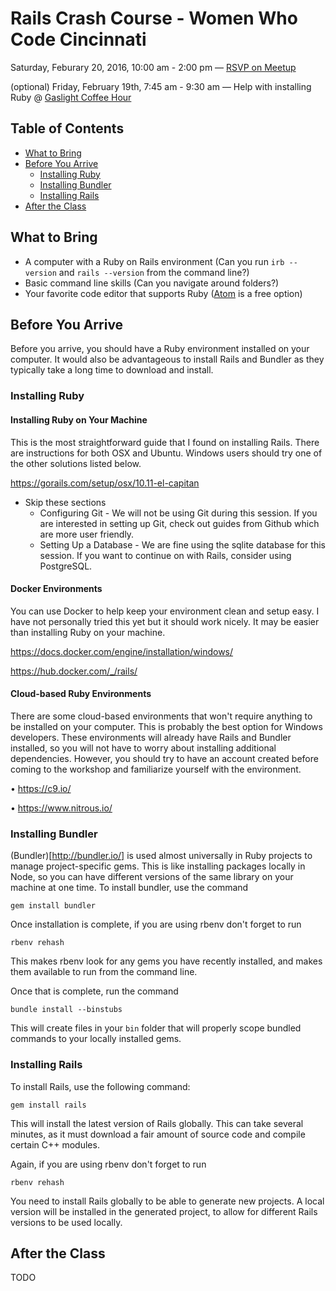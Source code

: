 # Rails Crash Course - Women Who Code Cincinnati

Saturday, Feburary 20, 2016, 10:00 am - 2:00 pm &mdash; [RSVP on Meetup](http://www.meetup.com/WWCode-Cincinnati/events/227681945/)

(optional) Friday, February 19th, 7:45 am - 9:30 am &mdash; Help with
installing Ruby @
[Gaslight Coffee Hour](http://www.meetup.com/Gaslight-Coffee-Weekly-Open-House/)

## Table of Contents

* [What to Bring](#what-to-bring)
* [Before You Arrive](#before-you-arrive)
  * [Installing Ruby](#installing-ruby)
  * [Installing Bundler](#installing-bundler)
  * [Installing Rails](#installing-rails)
* [After the Class](#after-the-class)

## What to Bring

* A computer with a Ruby on Rails environment (Can you run `irb --version` and
  `rails --version` from the command line?)
* Basic command line skills (Can you navigate around folders?)
* Your favorite code editor that supports Ruby ([Atom](https://atom.io/) is a
free option)

## Before You Arrive

Before you arrive, you should have a Ruby environment installed on your
computer. It would also be advantageous to install Rails and Bundler as they
typically take a long time to download and install.

### Installing Ruby

#### Installing Ruby on Your Machine

This is the most straightforward guide that I found on installing Rails. There are instructions for both OSX and Ubuntu. Windows users should try one of the other solutions listed below.

https://gorails.com/setup/osx/10.11-el-capitan

* Skip these sections
  * Configuring Git - We will not be using Git during this session. If you are
  interested in setting up Git, check out guides from Github which are more
  user friendly.
  * Setting Up a Database - We are fine using the sqlite database for this
  session. If you want to continue on with Rails, consider using PostgreSQL.

#### Docker Environments

You can use Docker to help keep your environment clean and setup easy. I have not personally tried this yet but it should work nicely. It may be easier than installing Ruby on your machine.

https://docs.docker.com/engine/installation/windows/

https://hub.docker.com/_/rails/

#### Cloud-based Ruby Environments

There are some cloud-based environments that won't require anything to be installed on your computer. This is probably the best option for Windows developers. These environments will already have Rails and Bundler installed, so you will not have to worry about installing additional dependencies. However, you should try to have an account created before coming to the workshop and familiarize yourself with the environment.

• https://c9.io/

• https://www.nitrous.io/

### Installing Bundler

(Bundler)[http://bundler.io/] is used almost universally in Ruby projects to
manage project-specific gems. This is like installing packages locally in Node,
so you can have different versions of the same library on your machine at one
time. To install bundler, use the command

`gem install bundler`


Once installation is complete, if you are using rbenv don't forget to run

`rbenv rehash`

This makes rbenv look for any gems you have recently installed, and makes them
available to run from the command line.

Once that is complete, run the command

`bundle install --binstubs`

This will create files in your `bin` folder that will properly scope bundled
commands to your locally installed gems.

### Installing Rails

To install Rails, use the following command:

`gem install rails`

This will install the latest version of Rails globally. This can take several
minutes, as it must download a fair amount of source code and compile certain
C++ modules.

Again, if you are using rbenv don't forget to run

`rbenv rehash`

You need to install Rails globally to be able to generate new projects. A local
version will be installed in the generated project, to allow for different
Rails versions to be used locally.

## After the Class

TODO
